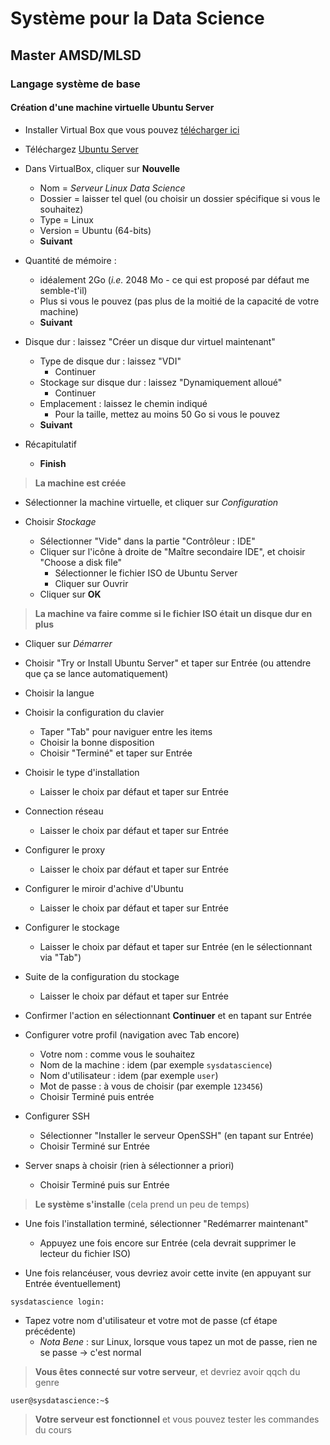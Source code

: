 # Système pour la Data Science

## Master AMSD/MLSD

### Langage système de base

#### Création d'une machine virtuelle Ubuntu Server

- Installer Virtual Box que vous pouvez [télécharger ici](https://www.virtualbox.org/)

- Téléchargez [Ubuntu Server](https://ubuntu.com/download/server)

- Dans VirtualBox, cliquer sur **Nouvelle**
    - Nom = *Serveur Linux Data Science*
    - Dossier = laisser tel quel (ou choisir un dossier spécifique si vous le souhaitez)
    - Type = Linux
    - Version = Ubuntu (64-bits) 
    - **Suivant**
    
- Quantité de mémoire : 
    - idéalement 2Go (*i.e.* 2048 Mo - ce qui est proposé par défaut me semble-t'il)
    - Plus si vous le pouvez (pas plus de la moitié de la capacité de votre machine)
    - **Suivant**

- Disque dur : laissez "Créer un disque dur virtuel maintenant"
    - Type de disque dur : laissez "VDI"
        - Continuer
    - Stockage sur disque dur : laissez "Dynamiquement alloué"
        - Continuer
    - Emplacement : laissez le chemin indiqué
        - Pour la taille, mettez au moins 50 Go si vous le pouvez
    - **Suivant**

- Récapitulatif
    - **Finish**
        
> **La machine est créée**

- Sélectionner la machine virtuelle, et cliquer sur *Configuration*

- Choisir *Stockage*
    - Sélectionner "Vide" dans la partie "Contrôleur : IDE"
    - Cliquer sur l'icône à droite de "Maître secondaire IDE", et choisir "Choose a disk file"
        - Sélectionner le fichier ISO de Ubuntu Server
        - Cliquer sur Ouvrir
    - Cliquer sur **OK**

> **La machine va faire comme si le fichier ISO était un disque dur en plus**

- Cliquer sur *Démarrer*

- Choisir "Try or Install Ubuntu Server" et taper sur Entrée (ou attendre que ça se lance automatiquement)

- Choisir la langue

- Choisir la configuration du clavier
    - Taper "Tab" pour naviguer entre les items
    - Choisir la bonne disposition
    - Choisir "Terminé" et taper sur Entrée

- Choisir le type d'installation
    - Laisser le choix par défaut et taper sur Entrée

- Connection réseau
    - Laisser le choix par défaut et taper sur Entrée

- Configurer le proxy
    - Laisser le choix par défaut et taper sur Entrée

- Configurer le miroir d'achive d'Ubuntu
    - Laisser le choix par défaut et taper sur Entrée

- Configurer le stockage
    - Laisser le choix par défaut et taper sur Entrée (en le sélectionnant via "Tab")

- Suite de la configuration du stockage
    - Laisser le choix par défaut et taper sur Entrée

- Confirmer l'action en sélectionnant **Continuer** et en tapant sur Entrée

- Configurer votre profil (navigation avec Tab encore)
    - Votre nom : comme vous le souhaitez
    - Nom de la machine : idem (par exemple `sysdatascience`) 
    - Nom d'utilisateur : idem (par exemple `user`)
    - Mot de passe : à vous de choisir (par exemple `123456`)
    - Choisir Terminé puis entrée
    
- Configurer SSH
    - Sélectionner "Installer le serveur OpenSSH" (en tapant sur Entrée)
    - Choisir Terminé sur Entrée

- Server snaps à choisir (rien à sélectionner a priori)
    - Choisir Terminé puis sur Entrée

> **Le système s'installe** (cela prend un peu de temps)

- Une fois l'installation terminé, sélectionner "Redémarrer maintenant"
    - Appuyez une fois encore sur Entrée (cela devrait supprimer le lecteur du fichier ISO)

- Une fois relancéuser, vous devriez avoir cette invite (en appuyant sur Entrée éventuellement)

```
sysdatascience login:
```

- Tapez votre nom d'utilisateur et votre mot de passe (cf étape précédente)
    - *Nota Bene* : sur Linux, lorsque vous tapez un mot de passe, rien ne se passe -> c'est normal

> **Vous êtes connecté sur votre serveur**, et devriez avoir qqch du genre 

```
user@sysdatascience:~$ 
```

> **Votre serveur est fonctionnel** et vous pouvez tester les commandes du cours



    


